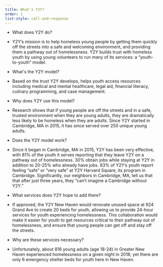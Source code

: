 ```yaml
---
title: What's Y2Y?
order: 1
list-style: call-and-response
---
```


* What does Y2Y do?
- Y2Y’s mission is to help homeless young people by getting them quickly off the streets into a safe and welcoming environment, and providing them a pathway out of homelessness. Y2Y builds trust with homeless youth by using young volunteers to run many of its services: a “youth-to-youth” model.
* What's the Y2Y model?
- Based on the trust Y2Y develops, helps youth access resources including medical and mental healthcare, legal aid, financial literacy, culinary programming, and case management.
* Why does Y2Y use this model?
- Research shows that if young people are off the streets and in a safe, trusted environment when they are young adults, they are dramatically less likely to be homeless when they are adults. Since Y2Y started in Cambridge, MA in 2015, it has since served over 250 unique young adults.
* Does the Y2Y model work?
- Since it began in Cambridge, MA in 2015, Y2Y has been very effective, with 81% of the youth it serves reporting that they leave Y2Y on a pathway out of homelessness. 30% obtain jobs while staying at Y2Y in addition to 20-25% who already have jobs. 83% of Y2Y’s youth report feeling “safe” or “very safe” at Y2Y Harvard Square, its program in Cambridge. Significantly, our neighbors in Cambridge, MA, tell us that that after just three years, they “can’t imagine a Cambridge without Y2Y.”
* What services does Y2Y hope to add there?
- If approved, the Y2Y New Haven would renovate unused space at 924 Grand Ave to create 20 beds for youth, allowing us to provide 24-hour services for youth experiencing homelessness. This collaboration would make it easier for youth to get resources critical to their pathway out of homelessness, and ensure that young people can get off and stay off the streets.
* Why are these services necessary?
- Unfortunately, about 816 young adults (age 18-24) in Greater New Haven experienced homelessness on a given night in 2018; yet there are only 6 emergency shelter beds for youth here in New Haven.
